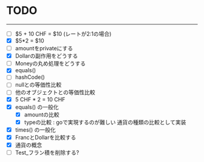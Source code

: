 # TODO

---

- [ ] $5 + 10 CHF = $10 (レートが2:1の場合)
- [X] $5*2 = $10
- [ ] amountをprivateにする
- [X] Dollarの副作用をどうする
- [ ] Moneyの丸め処理をどうする
- [X] equals()
- [ ] hashCode()
- [ ] nullとの等価性比較
- [ ] 他のオブジェクトとの等価性比較
- [X] 5 CHF * 2 = 10 CHF
- [X] equals() の一般化
  - [X] amountの比較
  - [X] typeの比較 : goで実現するのが難しい 通貨の種類の比較として実装
- [X] times() の一般化
- [X] FrancとDollarを比較する
- [X] 通貨の概念
- [ ] Test_フラン積を削除する? 
